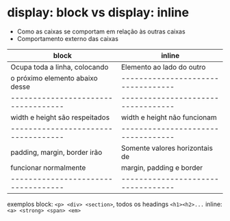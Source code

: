 # display: block vs display: inline

- Como as caixas se comportam em relação às outras caixas
- Comportamento externo das caixas

| **block**                           | **inline**                         |
| ----------------------------------- | ---------------------------------- |
| Ocupa toda a linha, colocando       | Elemento ao lado do outro          |
| o próximo elemento abaixo desse     | ---------------------------------- |
| ----------------------------------- | ---------------------------------- |
| width e height são respeitados      | width e height não funcionam       |
| ----------------------------------- | ---------------------------------- |
| padding, margin, border irão        | Somente valores horizontais de     |
| funcionar normalmente               | margin, padding e border           |
| ----------------------------------- | ---------------------------------- |

exemplos
block: `<p> <div> <section>`, todos os headings `<h1><h2>...`
inline: `<a> <strong> <span> <em>`
